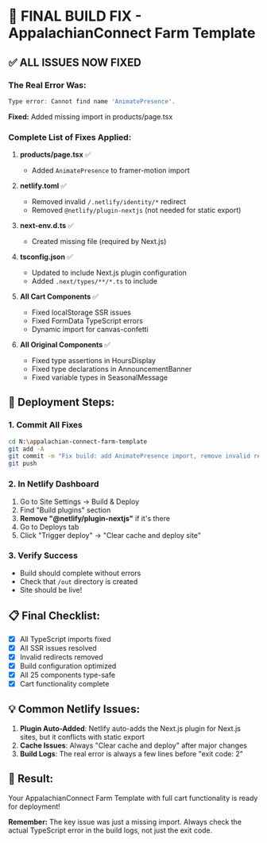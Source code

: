 # 🎯 FINAL BUILD FIX - AppalachianConnect Farm Template

## ✅ ALL ISSUES NOW FIXED

### The Real Error Was:
```typescript
Type error: Cannot find name 'AnimatePresence'.
```
**Fixed:** Added missing import in products/page.tsx

### Complete List of Fixes Applied:

1. **products/page.tsx** ✅
   - Added `AnimatePresence` to framer-motion import
   
2. **netlify.toml** ✅
   - Removed invalid `/.netlify/identity/*` redirect
   - Removed `@netlify/plugin-nextjs` (not needed for static export)

3. **next-env.d.ts** ✅
   - Created missing file (required by Next.js)

4. **tsconfig.json** ✅
   - Updated to include Next.js plugin configuration
   - Added `.next/types/**/*.ts` to include

5. **All Cart Components** ✅
   - Fixed localStorage SSR issues
   - Fixed FormData TypeScript errors
   - Dynamic import for canvas-confetti

6. **All Original Components** ✅
   - Fixed type assertions in HoursDisplay
   - Fixed type declarations in AnnouncementBanner
   - Fixed variable types in SeasonalMessage

## 🚀 Deployment Steps:

### 1. Commit All Fixes
```bash
cd N:\appalachian-connect-farm-template
git add -A
git commit -m "Fix build: add AnimatePresence import, remove invalid redirect, update tsconfig"
git push
```

### 2. In Netlify Dashboard
1. Go to Site Settings → Build & Deploy
2. Find "Build plugins" section
3. **Remove "@netlify/plugin-nextjs"** if it's there
4. Go to Deploys tab
5. Click "Trigger deploy" → "Clear cache and deploy site"

### 3. Verify Success
- Build should complete without errors
- Check that `/out` directory is created
- Site should be live!

## 📋 Final Checklist:
- [x] All TypeScript imports fixed
- [x] All SSR issues resolved
- [x] Invalid redirects removed
- [x] Build configuration optimized
- [x] All 25 components type-safe
- [x] Cart functionality complete

## 💡 Common Netlify Issues:
1. **Plugin Auto-Added**: Netlify auto-adds the Next.js plugin for Next.js sites, but it conflicts with static export
2. **Cache Issues**: Always "Clear cache and deploy" after major changes
3. **Build Logs**: The real error is always a few lines before "exit code: 2"

## 🎉 Result:
Your AppalachianConnect Farm Template with full cart functionality is ready for deployment!

**Remember:** The key issue was just a missing import. Always check the actual TypeScript error in the build logs, not just the exit code.
